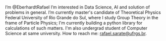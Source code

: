I’m @EberhardtRafael
I’m interested in Data Science, AI and solution of problems in general.
I’m currently master's candidate of Theoretical Physics Federal University of Rio Grande do Sul, where I study Group Theory in the frame of Particle Physics;
I'm currently building a python library for calculations of such matters.
I'm also undergrad student of Computer Science at same university.
How to reach me: rafael.sarate@ufrgs.br.

<!---
EberhardtRafael/EberhardtRafael is a ✨ special ✨ repository because its `README.md` (this file) appears on your GitHub profile.
You can click the Preview link to take a look at your changes.
--->

